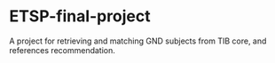 # ETSP-final-project
A project for retrieving and matching GND subjects from TIB core, and references recommendation.
